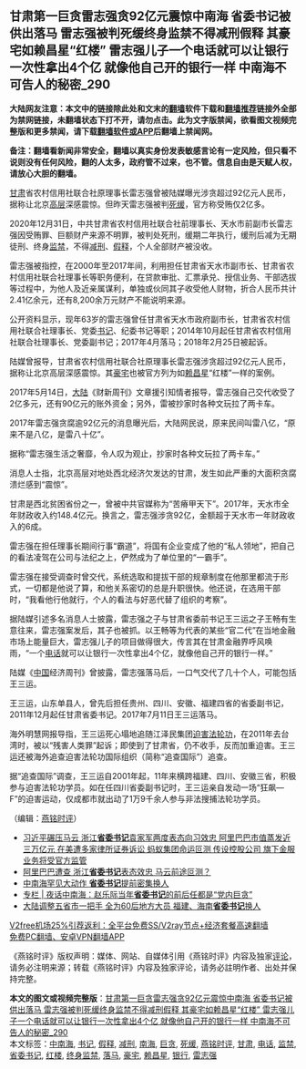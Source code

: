  <h2>甘肃第一巨贪雷志强贪92亿元震惊中南海 省委书记被供出落马 雷志强被判死缓终身监禁不得减刑假释 其豪宅如赖昌星“红楼” 雷志强儿子一个电话就可以让银行一次性拿出4个亿 就像他自己开的银行一样 中南海不可告人的秘密_290</h2> <p class="notice"><b>大陆网友注意：本文中的链接除此处和文末的<a href="https://github.com/bannedbook/fanqiang" >翻墙</a>软件下载和<a href="https://github.com/killgcd/justmysocks/blob/master/README.md">翻墙推荐</a>链接外全部为禁网链接，未翻墙状态下打不开，请勿点击。此为文字版禁闻，欲看图文视频完整版和更多禁闻，请下载<a href="https://github.com/bannedbook/fanqiang">翻墙软件或APP</a>后翻墙上禁闻网。</p><p>备注：翻墙看新闻非常安全，翻墙以真实身份发表敏感言论有一定风险，但只看不说则没有任何风险，翻的人太多，政府管不过来，也不管。信息自由是天赋人权，请放心大胆的翻墙。</b></p>  <div class="entry"> <p></p> <p><a href="https://www.bannedbook.org/bnews/tag/%E7%94%98%E8%82%83/" class="st_tag internal_tag" rel="tag" title="标签 甘肃 下的日志">甘肃</a>省农村信用社联合社原理事长雷志强曾被陆媒曝光涉贪超过92亿元人民币&#65292;据称让北京<span class='wp_keywordlink_affiliate'><a href="https://www.bannedbook.org/bnews/ccpdope/" title="中共高层内幕" target="_blank">高层</a></span>深感震惊&#12290;但昨天雷志强被判<a href="https://www.bannedbook.org/bnews/tag/%E6%AD%BB%E7%BC%93/" class="st_tag internal_tag" rel="tag" title="标签 死缓 下的日志">死缓</a>&#65292;官方称受贿仅2亿多&#12290;</p> <p>   2020年12月31日&#65292;中共甘肃省农村信用社联合社前理事长&#12289;天水市前副市长雷志强因受贿罪&#12289;巨额财产来源不明罪&#65292;被判处死刑&#65292;缓期二年执行&#65292;缓刑后减为无期徒刑&#12289;终身<a href="https://www.bannedbook.org/bnews/tag/%E7%9B%91%E7%A6%81/" class="st_tag internal_tag" rel="tag" title="标签 监禁 下的日志">监禁</a>&#65292;不得<a href="https://www.bannedbook.org/bnews/tag/%E5%87%8F%E5%88%91/" class="st_tag internal_tag" rel="tag" title="标签 减刑 下的日志">减刑</a>&#12289;<a href="https://www.bannedbook.org/bnews/tag/%E5%81%87%E9%87%8A/" class="st_tag internal_tag" rel="tag" title="标签 假释 下的日志">假释</a>&#65292;个人全部财产被没收&#12290;</p> <p>雷志强被指控&#65292;在2000年至2017年间&#65292;利用担任甘肃省天水市副市长&#12289;甘肃省农村信用社联合社理事长等职务便利&#65292;在贷款审批&#12289;汇票承兑&#12289;授信业务&#12289;干部选拔等过程中&#65292;为他人及近亲属谋利&#65292;单独或伙同其子收受他人财物&#65292;折合人民币共计2.41亿余元&#65292;还有8,200余万元财产不能说明来源&#12290;</p> <p>公开资料显示&#65292;现年63岁的雷志强曾任甘肃省天水市政府副市长&#65292;甘肃省农村信用社联合社理事长&#12289;党委<a href="https://www.bannedbook.org/bnews/tag/%e4%b9%a6%e8%ae%b0/" class="st_tag internal_tag" rel="tag" title="标签 书记 下的日志">书记</a>&#12289;纪委书记等职&#65307;2014年10月起任甘肃省农村信用社联合社理事长&#12289;党委副书记&#65307;2017年4月落马&#65307;2018年2月25日被起诉&#12290;</p>  <p>陆媒曾报导&#65292;甘肃省农村信用社联合社原理事长雷志强涉贪超过92亿元人民币&#65292;据称让北京高层深感震惊&#12290;其<a href="https://www.bannedbook.org/bnews/tag/%e8%b1%aa%e5%ae%85/" class="st_tag internal_tag" rel="tag" title="标签 豪宅 下的日志">豪宅</a>也被官方列为如<a href="https://www.bannedbook.org/bnews/tag/%e8%b5%96%e6%98%8c%e6%98%9f/" class="st_tag internal_tag" rel="tag" title="标签 赖昌星 下的日志">赖昌星</a>&#8220;红楼&#8221;一样的案例&#12290;</p> <p>2017年5月14日&#65292;<span class='wp_keywordlink_affiliate'><a href="https://www.bannedbook.org/" title="大陆" target="_blank">大陆</a></span>&#12298;财新周刊&#12299;文章援引知情者报导&#65292;雷志强自己交代收受了2亿多元&#65292;还有90亿元的账外资金&#65307;另外&#65292;雷被抄家时各种文玩拉了两卡车&#12290;</p> <p>   2017年雷志强贪腐逾92亿元的消息曝光后&#65292;大陆网民说&#65292;原来民间叫雷八亿&#65292;&#8220;原来不是八亿&#65292;是雷八十亿&#8221;&#12290;</p> <p>据称&#8220;雷志强生活之奢靡&#65292;令人叹为观止&#65292;抄家时各种文玩拉了两卡车&#12290;&#8221;</p> <p>消息人士指&#65292;北京高层对地处西北经济欠发达的甘肃&#65292;发生如此严重的大面积贪腐溃烂感到&#8220;震惊&#8221;&#12290;</p>  <p>甘肃是西北贫困省份之一&#65292;曾被中共官媒称为&#8220;苦瘠甲天下&#8221;&#12290;2017年&#65292;天水市全年财政收入约148.4亿元&#12290;换言之&#65292;雷志强涉贪92亿&#65292;金额超于天水市一年财政收入的6成&#12290;</p> <p>雷志强在担任理事长期间行事&#8220;霸道&#8221;&#65292;将国有企业变成了他的&#8220;私人领地&#8221;&#65292;把自己的看法凌驾在公司与法纪之上&#65292;俨然成为了单位里的&#8220;一霸手&#8221;&#12290;</p> <p>雷志强在接受调查时曾交代&#65292;系统选取和提拔干部的规章制度在他那里都流于形式&#65292;一切都是他说了算&#65292;和他关系密切的总是升职很快&#12290;他还说&#65292;在选用干部时&#65292;&#8220;我看他行他就行&#65292;个人的看法与好恶代替了组织的考察&#8221;&#12290;</p> <p>据陆媒引述多名消息人士披露&#65292;雷志强之子与甘肃省委前书记王三运之子王畅有生意往来&#65292;雷志强案发后&#65292;其子也被抓&#12290;以王畅等为代表的某些&#8220;官二代&#8221;在当地金融市场上能量巨大&#65292;雷志强儿子的项目做得很大&#65292;传言其在甘肃金融界呼风唤雨&#65292;&#8220;一个<a href="https://www.bannedbook.org/bnews/tag/%e7%94%b5%e8%af%9d/" class="st_tag internal_tag" rel="tag" title="标签 电话 下的日志">电话</a>就可以让银行一次性拿出4个亿&#65292;就像他自己开的银行一样&#12290;&#8221;</p> <p>   陆媒&#12298;<span class='wp_keywordlink_affiliate'><a href="https://www.bannedbook.org/" title="中国" target="_blank">中国</a></span>经济周刊&#12299;曾披露&#65292;雷志强落马后&#65292;一口气交代了几十个人&#65292;可能包括王三运&#12290;</p>  <p>王三运&#65292;山东单县人&#65292;曾先后担任贵州&#12289;四川&#12289;安徽&#12289;福建四省的省委副书记&#65292;2011年12月起任甘肃省委书记&#12290;2017年7月11日王三运落马&#12290;</p> <p>海外明慧网报导指&#65292;王三运死心塌地追随江泽民集团<span class='wp_keywordlink'><a href="https://www.bannedbook.org/forum11/topic278.html" title="评江泽民与中共相互利用迫害法轮功" target="_blank">迫害法轮功</a></span>&#65292;在2011年去台湾时&#65292;被以&#8220;残害人类罪&#8221;起诉&#65307;即使到了甘肃省&#65292;仍不收手&#65292;反而加重迫害&#12290;王三运还被海外追查迫害法轮功国际组织&#65288;简称&#8220;追查国际&#8221;&#65289;追查&#12290;</p> <p>据&#8220;追查国际&#8221;调查&#65292;王三运自2001年起&#65292;11年来横跨福建&#12289;四川&#12289;安徽三省&#65292;积极参与迫害法轮功学员&#12290;如在任四川省委副书记时&#65292;王三运亲自发动一场&#8220;狂飙&#8212;F&#8221;的迫害运动&#65292;仅成都市就出动了1万9千余人参与非法搜捕法轮功学员&#12290;</p> <p>&#65288;编辑&#65306;<a href="https://www.bannedbook.org/bnews/tag/%e7%87%95%e9%93%ad%e6%97%b6%e8%af%84/" class="st_tag internal_tag" rel="tag" title="标签 燕铭时评 下的日志">燕铭时评</a>&#65289;</p> <ul class='op-related-articles' title='相关阅读'> <li><a href='https://www.bannedbook.org/bnews/comments/20201230/1457440.html' target='_blank'>习近平碾压马云 浙江<b>省委书记</b>袁家军两度表态向习效忠 阿里巴巴市值蒸发近三万亿元 在美遭多家律所证券诉讼 蚂蚁集团命运叵测 传设控股公司 旗下金服业务将受官方监管</a></li> <li><a href='https://www.bannedbook.org/bnews/headline/20201226/1455197.html' target='_blank'>阿里巴巴遭查 浙江<b>省委书记</b>表态效忠 马云前途叵测？</a></li> <li><a href='https://www.bannedbook.org/bnews/cbnews/20201219/1450912.html' target='_blank'>中南海罕见大动作 <b>省委书记</b>提前密集换人</a></li> <li><a href='https://www.bannedbook.org/bnews/cbnews/20201216/1448846.html' target='_blank'>专栏 | 夜话中南海：赵乐际当年<b>省委书记</b>的前后任都是“党内巨贪”</a></li> <li><a href='https://www.bannedbook.org/bnews/cbnews/20201202/1440526.html' target='_blank'>大陆调整五省市一把手 全为60后地方大员 福建、海南<b>省委书记</b>换人</a></li> </ul> <p class="texttj"> <a href="https://github.com/bannedbook/fanqiang/wiki/V2ray%E6%9C%BA%E5%9C%BA" target="_blank">V2free机场25%引荐返利：全平台免费SS/V2ray节点+经济套餐高速翻墙</a><br/> <a href="https://github.com/bannedbook/fanqiang/wiki/%E7%A6%81%E9%97%BB%E7%BD%91%E5%AE%89%E5%8D%93%E7%BF%BB%E5%A2%99%E6%96%B0%E9%97%BBAPP" target="_blank">免费PC翻墙、安卓VPN翻墙APP</a></p><p>&#12298;燕铭时评&#12299;版权声明&#65306;媒体&#12289;网站&#12289;自媒体引用&#12298;燕铭时评&#12299;内容及独家<span class='wp_keywordlink_affiliate'><a href="https://www.bannedbook.org/bnews/comments/" title="新闻评论" target="_blank">评论</a></span>&#65292;请务必注明来源&#65307;转载&#12298;燕铭时评&#12299;内容及独家评论&#65292;请务必註明作者&#12289;出处并保持完整&#12290;   </p> <a name='sharetosocial'></a>       <div><b>本文的图文或视频完整版</b>：<a href='https://www.bannedbook.org/bnews/comments/20210102/1459343.html'>甘肃第一巨贪雷志强贪92亿元震惊中南海 省委书记被供出落马 雷志强被判死缓终身监禁不得减刑假释 其豪宅如赖昌星“红楼” 雷志强儿子一个电话就可以让银行一次性拿出4个亿 就像他自己开的银行一样 中南海不可告人的秘密_290</a></div>  </div><!--END ENTRY--> <div class="postfooter"> <div>本文标签：<a href="https://www.bannedbook.org/bnews/tag/%e4%b8%ad%e5%8d%97%e6%b5%b7/" rel="tag">中南海</a>, <a href="https://www.bannedbook.org/bnews/tag/%e4%b9%a6%e8%ae%b0/" rel="tag">书记</a>, <a href="https://www.bannedbook.org/bnews/tag/%E5%81%87%E9%87%8A/" rel="tag">假释</a>, <a href="https://www.bannedbook.org/bnews/tag/%E5%87%8F%E5%88%91/" rel="tag">减刑</a>, <a href="https://www.bannedbook.org/bnews/tag/%e5%8d%97%e6%b5%b7/" rel="tag">南海</a>, <a href="https://www.bannedbook.org/bnews/tag/%e5%b7%a8%e8%b4%aa/" rel="tag">巨贪</a>, <a href="https://www.bannedbook.org/bnews/tag/%E6%AD%BB%E7%BC%93/" rel="tag">死缓</a>, <a href="https://www.bannedbook.org/bnews/tag/%e7%87%95%e9%93%ad%e6%97%b6%e8%af%84/" rel="tag">燕铭时评</a>, <a href="https://www.bannedbook.org/bnews/tag/%E7%94%98%E8%82%83/" rel="tag">甘肃</a>, <a href="https://www.bannedbook.org/bnews/tag/%e7%94%b5%e8%af%9d/" rel="tag">电话</a>, <a href="https://www.bannedbook.org/bnews/tag/%E7%9B%91%E7%A6%81/" rel="tag">监禁</a>, <a href="https://www.bannedbook.org/bnews/tag/%e7%9c%81%e5%a7%94%e4%b9%a6%e8%ae%b0/" rel="tag">省委书记</a>, <a href="https://www.bannedbook.org/bnews/tag/%E7%BA%A2%E6%A5%BC/" rel="tag">红楼</a>, <a href="https://www.bannedbook.org/bnews/tag/%E7%BB%88%E8%BA%AB%E7%9B%91%E7%A6%81/" rel="tag">终身监禁</a>, <a href="https://www.bannedbook.org/bnews/tag/%E8%90%BD%E9%A9%AC/" rel="tag">落马</a>, <a href="https://www.bannedbook.org/bnews/tag/%e8%b1%aa%e5%ae%85/" rel="tag">豪宅</a>, <a href="https://www.bannedbook.org/bnews/tag/%e8%b5%96%e6%98%8c%e6%98%9f/" rel="tag">赖昌星</a>, <a href="https://www.bannedbook.org/bnews/tag/%e9%93%b6%e8%a1%8c/" rel="tag">银行</a>, <a href="https://www.bannedbook.org/bnews/tag/%E9%9B%B7%E5%BF%97%E5%BC%BA/" rel="tag">雷志强</a></div>  </div><!--END POSTFOOTER--> 